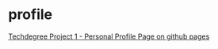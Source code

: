 # profile
[Techdegree Project 1 - Personal Profile Page on github pages](https://gracemarsh.github.io/profile/)
